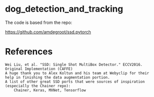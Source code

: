 # dog_detection_and_tracking
The code is based from the repo:

https://github.com/amdegroot/ssd.pytorch

# References

    Wei Liu, et al. "SSD: Single Shot MultiBox Detector." ECCV2016.
    Original Implementation (CAFFE)
    A huge thank you to Alex Koltun and his team at Webyclip for their help in finishing the data augmentation portion.
    A list of other great SSD ports that were sources of inspiration (especially the Chainer repo):
        Chainer, Keras, MXNet, Tensorflow


